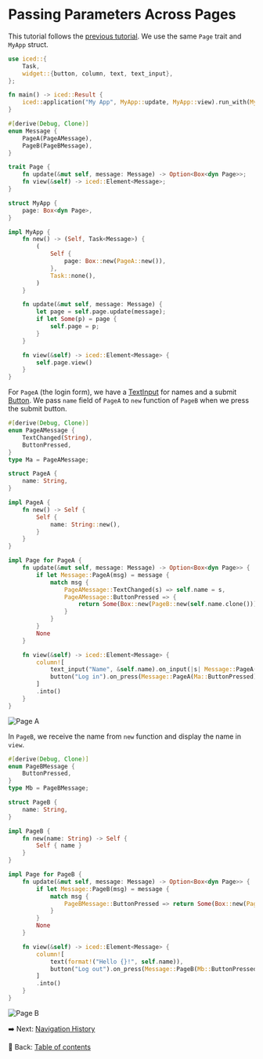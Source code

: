 # Passing Parameters Across Pages

This tutorial follows the [previous tutorial](./memoryless_pages.md).
We use the same `Page` trait and `MyApp` struct.

```rust
use iced::{
    Task,
    widget::{button, column, text, text_input},
};

fn main() -> iced::Result {
    iced::application("My App", MyApp::update, MyApp::view).run_with(MyApp::new)
}

#[derive(Debug, Clone)]
enum Message {
    PageA(PageAMessage),
    PageB(PageBMessage),
}

trait Page {
    fn update(&mut self, message: Message) -> Option<Box<dyn Page>>;
    fn view(&self) -> iced::Element<Message>;
}

struct MyApp {
    page: Box<dyn Page>,
}

impl MyApp {
    fn new() -> (Self, Task<Message>) {
        (
            Self {
                page: Box::new(PageA::new()),
            },
            Task::none(),
        )
    }

    fn update(&mut self, message: Message) {
        let page = self.page.update(message);
        if let Some(p) = page {
            self.page = p;
        }
    }

    fn view(&self) -> iced::Element<Message> {
        self.page.view()
    }
}
```

For `PageA` (the login form), we have a [TextInput](https://docs.rs/iced/0.13.1/iced/widget/struct.TextInput.html) for names and a submit [Button](https://docs.rs/iced/0.13.1/iced/widget/struct.Button.html).
We pass `name` field of `PageA` to `new` function of `PageB` when we press the submit button.

```rust
#[derive(Debug, Clone)]
enum PageAMessage {
    TextChanged(String),
    ButtonPressed,
}
type Ma = PageAMessage;

struct PageA {
    name: String,
}

impl PageA {
    fn new() -> Self {
        Self {
            name: String::new(),
        }
    }
}

impl Page for PageA {
    fn update(&mut self, message: Message) -> Option<Box<dyn Page>> {
        if let Message::PageA(msg) = message {
            match msg {
                PageAMessage::TextChanged(s) => self.name = s,
                PageAMessage::ButtonPressed => {
                    return Some(Box::new(PageB::new(self.name.clone())));
                }
            }
        }
        None
    }

    fn view(&self) -> iced::Element<Message> {
        column![
            text_input("Name", &self.name).on_input(|s| Message::PageA(Ma::TextChanged(s))),
            button("Log in").on_press(Message::PageA(Ma::ButtonPressed)),
        ]
        .into()
    }
}
```

![Page A](./pic/passing_parameters_across_pages_a.png)

In `PageB`, we receive the name from `new` function and display the name in `view`.

```rust
#[derive(Debug, Clone)]
enum PageBMessage {
    ButtonPressed,
}
type Mb = PageBMessage;

struct PageB {
    name: String,
}

impl PageB {
    fn new(name: String) -> Self {
        Self { name }
    }
}

impl Page for PageB {
    fn update(&mut self, message: Message) -> Option<Box<dyn Page>> {
        if let Message::PageB(msg) = message {
            match msg {
                PageBMessage::ButtonPressed => return Some(Box::new(PageA::new())),
            }
        }
        None
    }

    fn view(&self) -> iced::Element<Message> {
        column![
            text(format!("Hello {}!", self.name)),
            button("Log out").on_press(Message::PageB(Mb::ButtonPressed)),
        ]
        .into()
    }
}
```

![Page B](./pic/passing_parameters_across_pages_b.png)

:arrow_right: Next: [Navigation History](./navigation_history.md)

:blue_book: Back: [Table of contents](./../README.md)
